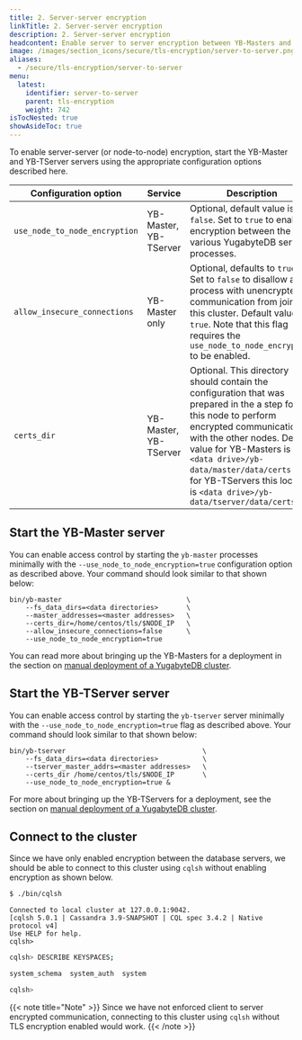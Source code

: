 ```yaml
---
title: 2. Server-server encryption
linkTitle: 2. Server-server encryption
description: 2. Server-server encryption
headcontent: Enable server to server encryption between YB-Masters and YB-TServers.
image: /images/section_icons/secure/tls-encryption/server-to-server.png
aliases:
  - /secure/tls-encryption/server-to-server
menu:
  latest:
    identifier: server-to-server
    parent: tls-encryption
    weight: 742
isTocNested: true
showAsideToc: true
---
```


To enable server-server (or node-to-node) encryption, start the YB-Master and YB-TServer servers using the appropriate configuration options described here.

Configuration option           | Service                  | Description                  |
-------------------------------|--------------------------|------------------------------|
`use_node_to_node_encryption`  | YB-Master, YB-TServer | Optional, default value is `false`. Set to `true` to enable encryption between the various YugabyteDB server processes. |
`allow_insecure_connections`   | YB-Master only           | Optional, defaults to `true`. Set to `false` to disallow any process with unencrypted communication from joining this cluster. Default value is `true`. Note that this flag requires the `use_node_to_node_encryption` to be enabled. |
`certs_dir`                    | YB-Master, YB-TServer | Optional. This directory should contain the configuration that was prepared in the a step for this node to perform encrypted communication with the other nodes. Default value for YB-Masters is `<data drive>/yb-data/master/data/certs` and for YB-TServers this location is `<data drive>/yb-data/tserver/data/certs` |

## Start the YB-Master server

You can enable access control by starting the `yb-master` processes minimally with the `--use_node_to_node_encryption=true` configuration option as described above. Your command should look similar to that shown below:

```
bin/yb-master                               \
    --fs_data_dirs=<data directories>       \
    --master_addresses=<master addresses>   \
    --certs_dir=/home/centos/tls/$NODE_IP   \
    --allow_insecure_connections=false      \
    --use_node_to_node_encryption=true
```

You can read more about bringing up the YB-Masters for a deployment in the section on [manual deployment of a YugabyteDB cluster](../../../deploy/manual-deployment/start-masters/).

## Start the YB-TServer server

You can enable access control by starting the `yb-tserver` server minimally with the `--use_node_to_node_encryption=true` flag as described above. Your command should look similar to that shown below:

```
bin/yb-tserver                                  \
    --fs_data_dirs=<data directories>           \
    --tserver_master_addrs=<master addresses>   \
    --certs_dir /home/centos/tls/$NODE_IP       \
    --use_node_to_node_encryption=true &
```

For more about bringing up the YB-TServers for a deployment, see the section on [manual deployment of a YugabyteDB cluster](../../../deploy/manual-deployment/start-tservers/).

## Connect to the cluster

Since we have only enabled encryption between the database servers, we should be able to connect to this cluster using `cqlsh` without enabling encryption as shown below.

```sh
$ ./bin/cqlsh
```

```
Connected to local cluster at 127.0.0.1:9042.
[cqlsh 5.0.1 | Cassandra 3.9-SNAPSHOT | CQL spec 3.4.2 | Native protocol v4]
Use HELP for help.
cqlsh>
```

```sh
cqlsh> DESCRIBE KEYSPACES;
```

```sh
system_schema  system_auth  system

cqlsh>
```

{{< note title="Note" >}}
Since we have not enforced client to server encrypted communication, connecting to this cluster using `cqlsh` without TLS encryption enabled would work.
{{< /note >}}
